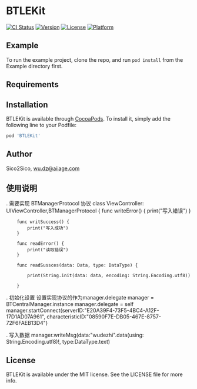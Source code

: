 # BTLEKit

[![CI Status][image-1]][1]
[![Version][image-2]][2]
[![License][image-3]][3]
[![Platform][image-4]][4]

## Example

To run the example project, clone the repo, and run `pod install` from the Example directory first.

## Requirements

## Installation

BTLEKit is available through [CocoaPods][5]. To install
it, simply add the following line to your Podfile:

```ruby
pod 'BTLEKit'
```

## Author

Sico2Sico, wu.dz@aiiage.com

## 使用说明

. 需要实现 BTManagerProtocol 协议 
	class ViewController: UIViewController,BTManagerProtocol {
	    func writeError() {
	        print("写入错误")
	    }
	
	    func writSuccess() {
	        print("写入成功")
	    }
	
	    func readError() {
	        print("读取错误")
	    }
	
	    func readSussces(data: Data, type: DataType) {
	
	        print(String.init(data: data, encoding: String.Encoding.utf8))
	
	    }

 . 初始化设置 设置实现协议的作为manager.delegate
	       manager = BTCentralManager.instance
	        manager.delegate = self
	        manager.startConnect(serverID:"E20A39F4-73F5-4BC4-A12F-17D1AD07A961", characteristicID:"08590F7E-DB05-467E-8757-72F6FAEB13D4")
	

. 写入数据
	manager.writeMsg(data:"wudezhi".data(using: String.Encoding.utf8)!, type:DataType.text)
	

## License

BTLEKit is available under the MIT license. See the LICENSE file for more info.

[1]:	https://travis-ci.org/Sico2Sico/BTLEKit
[2]:	http://cocoapods.org/pods/BTLEKit
[3]:	http://cocoapods.org/pods/BTLEKit
[4]:	http://cocoapods.org/pods/BTLEKit
[5]:	http://cocoapods.org

[image-1]:	http://img.shields.io/travis/Sico2Sico/BTLEKit.svg?style=flat
[image-2]:	https://img.shields.io/cocoapods/v/BTLEKit.svg?style=flat
[image-3]:	https://img.shields.io/cocoapods/l/BTLEKit.svg?style=flat
[image-4]:	https://img.shields.io/cocoapods/p/BTLEKit.svg?style=flat
